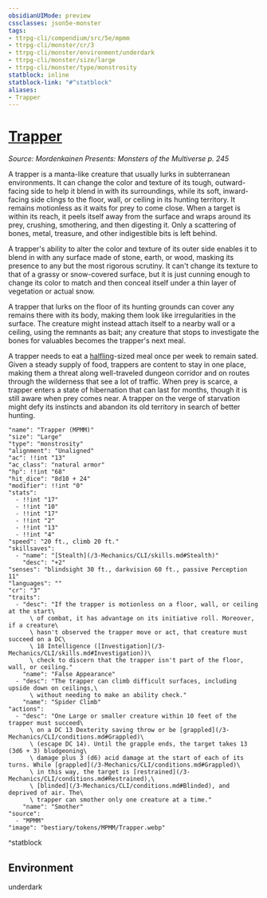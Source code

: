 ```yaml
---
obsidianUIMode: preview
cssclasses: json5e-monster
tags:
- ttrpg-cli/compendium/src/5e/mpmm
- ttrpg-cli/monster/cr/3
- ttrpg-cli/monster/environment/underdark
- ttrpg-cli/monster/size/large
- ttrpg-cli/monster/type/monstrosity
statblock: inline
statblock-link: "#^statblock"
aliases:
- Trapper
---
```

# [Trapper](3-Mechanics\CLI\bestiary\monstrosity/trapper-mpmm.md)
*Source: Mordenkainen Presents: Monsters of the Multiverse p. 245*  

A trapper is a manta-like creature that usually lurks in subterranean environments. It can change the color and texture of its tough, outward-facing side to help it blend in with its surroundings, while its soft, inward-facing side clings to the floor, wall, or ceiling in its hunting territory. It remains motionless as it waits for prey to come close. When a target is within its reach, it peels itself away from the surface and wraps around its prey, crushing, smothering, and then digesting it. Only a scattering of bones, metal, treasure, and other indigestible bits is left behind.

A trapper's ability to alter the color and texture of its outer side enables it to blend in with any surface made of stone, earth, or wood, masking its presence to any but the most rigorous scrutiny. It can't change its texture to that of a grassy or snow-covered surface, but it is just cunning enough to change its color to match and then conceal itself under a thin layer of vegetation or actual snow.

A trapper that lurks on the floor of its hunting grounds can cover any remains there with its body, making them look like irregularities in the surface. The creature might instead attach itself to a nearby wall or a ceiling, using the remnants as bait; any creature that stops to investigate the bones for valuables becomes the trapper's next meal.

A trapper needs to eat a [halfling](/3-Mechanics/CLI/races/halfling-xphb.md)-sized meal once per week to remain sated. Given a steady supply of food, trappers are content to stay in one place, making them a threat along well-traveled dungeon corridor and on routes through the wilderness that see a lot of traffic. When prey is scarce, a trapper enters a state of hibernation that can last for months, though it is still aware when prey comes near. A trapper on the verge of starvation might defy its instincts and abandon its old territory in search of better hunting.

```statblock
"name": "Trapper (MPMM)"
"size": "Large"
"type": "monstrosity"
"alignment": "Unaligned"
"ac": !!int "13"
"ac_class": "natural armor"
"hp": !!int "68"
"hit_dice": "8d10 + 24"
"modifier": !!int "0"
"stats":
  - !!int "17"
  - !!int "10"
  - !!int "17"
  - !!int "2"
  - !!int "13"
  - !!int "4"
"speed": "20 ft., climb 20 ft."
"skillsaves":
  - "name": "[Stealth](/3-Mechanics/CLI/skills.md#Stealth)"
    "desc": "+2"
"senses": "blindsight 30 ft., darkvision 60 ft., passive Perception 11"
"languages": ""
"cr": "3"
"traits":
  - "desc": "If the trapper is motionless on a floor, wall, or ceiling at the start\
      \ of combat, it has advantage on its initiative roll. Moreover, if a creature\
      \ hasn't observed the trapper move or act, that creature must succeed on a DC\
      \ 18 Intelligence ([Investigation](/3-Mechanics/CLI/skills.md#Investigation))\
      \ check to discern that the trapper isn't part of the floor, wall, or ceiling."
    "name": "False Appearance"
  - "desc": "The trapper can climb difficult surfaces, including upside down on ceilings,\
      \ without needing to make an ability check."
    "name": "Spider Climb"
"actions":
  - "desc": "One Large or smaller creature within 10 feet of the trapper must succeed\
      \ on a DC 13 Dexterity saving throw or be [grappled](/3-Mechanics/CLI/conditions.md#Grappled)\
      \ (escape DC 14). Until the grapple ends, the target takes 13 (3d6 + 3) bludgeoning\
      \ damage plus 3 (d6) acid damage at the start of each of its turns. While [grappled](/3-Mechanics/CLI/conditions.md#Grappled)\
      \ in this way, the target is [restrained](/3-Mechanics/CLI/conditions.md#Restrained),\
      \ [blinded](/3-Mechanics/CLI/conditions.md#Blinded), and deprived of air. The\
      \ trapper can smother only one creature at a time."
    "name": "Smother"
"source":
  - "MPMM"
"image": "bestiary/tokens/MPMM/Trapper.webp"
```
^statblock

## Environment

underdark